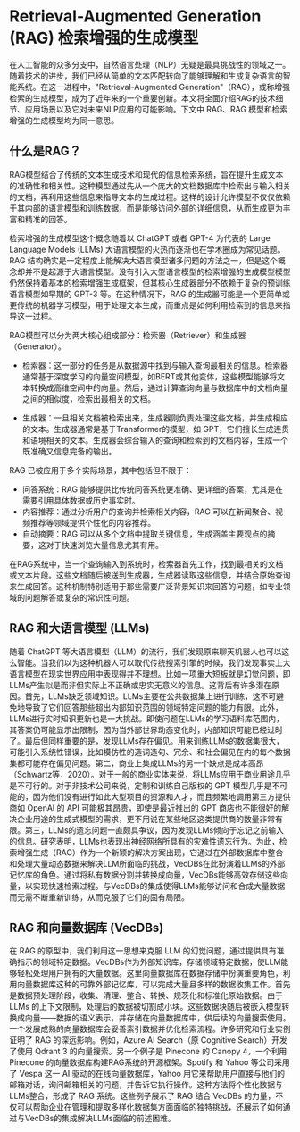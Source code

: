 # Retrieval-Augmented Generation (RAG) 检索增强的生成模型

在人工智能的众多分支中，自然语言处理（NLP）无疑是最具挑战性的领域之一。随着技术的进步，我们已经从简单的文本匹配转向了能够理解和生成复杂语言的智能系统。在这一进程中，"Retrieval-Augmented Generation"（RAG），或称增强检索的生成模型，成为了近年来的一个重要创新。本文将全面介绍RAG的技术细节、应用场景以及它对未来NLP应用的可能影响。下文中 RAG、RAG 模型和检索增强的生成模型均为同一意思。

## 什么是RAG？
RAG模型结合了传统的文本生成技术和现代的信息检索系统，旨在提升生成文本的准确性和相关性。这种模型通过先从一个庞大的文档数据库中检索出与输入相关的文档，再利用这些信息来指导文本的生成过程。这样的设计允许模型不仅仅依赖于其内部的语言模型和训练数据，而是能够访问外部的详细信息，从而生成更为丰富和精准的回答。

检索增强的生成模型这个概念随着以 ChatGPT 或者 GPT-4 为代表的 Large Language Models (LLMs) 大语言模型的火热而逐渐也在学术圈成为常见话题。RAG 结构确实是一定程度上能解决大语言模型诸多问题的方法之一，但是这个概念却并不是起源于大语言模型。没有引入大型语言模型的检索增强的生成模型模型仍然保持着基本的检索增强生成框架，但其核心生成器部分不依赖于复杂的预训练语言模型如早期的 GPT-3 等。在这种情况下，RAG 的生成器可能是一个更简单或更传统的机器学习模型，用于处理文本生成，而重点是如何利用检索到的信息来指导这一过程。

RAG模型可以分为两大核心组成部分：检索器（Retriever）和生成器（Generator）。

- 检索器：这一部分的任务是从数据源中找到与输入查询最相关的信息。检索器通常基于深度学习的向量空间模型，如BERT或其他变体，这些模型能够将文本转换成高维空间中的向量。然后，通过计算查询向量与数据库中的文档向量之间的相似度，检索出最相关的文档。

- 生成器：一旦相关文档被检索出来，生成器则负责处理这些文档，并生成相应的文本。生成器通常是基于Transformer的模型，如 GPT，它们擅长生成连贯和语境相关的文本。生成器会综合输入的查询和检索到的文档内容，生成一个既准确又信息完备的输出。

RAG 已被应用于多个实际场景，其中包括但不限于：

- 问答系统：RAG 能够提供比传统问答系统更准确、更详细的答案，尤其是在需要引用具体数据或历史事实时。
- 内容推荐：通过分析用户的查询并检索相关内容，RAG 可以在新闻聚合、视频推荐等领域提供个性化的内容推荐。
- 自动摘要：RAG 可以从多个文档中提取关键信息，生成涵盖主要观点的摘要，这对于快速浏览大量信息尤其有用。

在RAG系统中，当一个查询输入到系统时，检索器首先工作，找到最相关的文档或文本片段。这些文档随后被送到生成器，生成器读取这些信息，并结合原始查询来生成回答。这种机制特别适用于那些需要广泛背景知识来回答的问题，如专业领域的问题解答或复杂的常识性问题。

## RAG 和大语言模型 (LLMs)

随着 ChatGPT 等大语言模型（LLM）的流行，我们发现原来聊天机器人也可以这么智能。当我们以为这种机器人可以取代传统搜索引擎的时候，我们发现事实上大语言模型在现实世界应用中表现得并不理想。比如一项重大短板就是幻觉问题，即LLMs产生似是而非但实际上不正确或忠实无意义的信息。这背后有许多潜在原因。首先，LLMs缺乏领域知识。LLMs主要在公共数据集上进行训练，这不可避免地导致了它们回答那些超出内部知识范围的领域特定问题的能力有限。此外，LLMs进行实时知识更新也是一大挑战。即使问题在LLMs的学习语料库范围内，其答案仍可能显示出限制，因为当外部世界动态变化时，内部知识可能已经过时了。最后但同样重要的是，发现LLMs存在偏见。用来训练LLMs的数据集很大，可能引入系统性错误，比如模仿性的造词造句、冗余、和社会偏见在内的每个数据集都可能存在偏见问题。第二，商业上集成LLMs的另一个缺点是成本高昂（Schwartz等，2020）。对于一般的商业实体来说，将LLMs应用于商业用途几乎是不可行的。对于非技术公司来说，定制和训练自己版权的 GPT 模型几乎是不可能的，因为他们没有进行如此大型项目的资源和人才，而且频繁地调用第三方提供商如 OpenAI 的 API 可能极其昂贵，即使是最近推出的 GPT 商店也不能很好的解决企业用途的生成式模型的需求，更不用说在某些地区这类提供商的数量非常有限。第三，LLMs的遗忘问题一直颇具争议，因为发现LLMs倾向于忘记之前输入的信息。研究表明，LLMs也表现出神经网络所具有的灾难性遗忘行为。为此，检索增强生成（RAG）作为一个新颖的解决方案出现，它通过在外部数据库中整合和处理大量动态数据来解决LLM所面临的挑战，VecDBs在此扮演着LLMs的外部记忆库的角色。通过将私有数据分割并转换成向量，VecDBs能够高效存储这些向量，以实现快速检索过程。与VecDBs的集成使得LLMs能够访问和合成大量数据而无需不断重新训练，从而克服了它们的固有局限。



## RAG 和向量数据库 (VecDBs)

在 RAG 的原型中，我们利用这一思想来克服 LLM 的幻觉问题，通过提供具有准确指示的领域特定数据。VecDBs作为外部知识库，存储领域特定数据，使LLM能够轻松处理用户拥有的大量数据。这里向量数据库在数据存储中扮演重要角色，利用向量数据库这种的可靠外部记忆库，可以完成大量且多样的数据收集工作。首先是数据预处理阶段，收集、清理、整合、转换、规茨化和标准化原始数据。由于 LLMs 的上下文限制，处理后的数据被切割成小块。这些数据块随后被嵌入模型转换成向量——数据的语义表示，并存储在向量数据库中，供后续的向量搜索使用。一个发展成熟的向量数据库会妥善索引数据并优化检索流程。许多研究和行业实例证明了 RAG 的深远影响。例如，Azure AI Search（原 Cognitive Search）开发了使用 Qdrant 3 的向量搜索。另一个例子是 Pinecone 的 Canopy 4，一个利用 Pinecone 的向量数据库构建RAG系统的开源框架。Spotify 和 Yahoo 等公司采用了 Vespa 这一 AI 驱动的在线向量数据库，Yahoo 用它来帮助用户直接与他们的邮箱对话，询问邮箱相关的问题，并告诉它执行操作。这种方法将个性化数据与LLMs整合，形成了 RAG 系统。这些例子展示了 RAG 结合 VecDBs 的力量，不仅可以帮助企业在管理和提取多样化数据集方面面临的独特挑战，还展示了如何通过与VecDBs的集成解决LLMs面临的前述困难。


